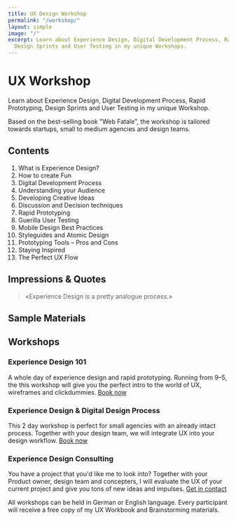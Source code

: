 ```yaml
---
title: UX Design Workshop
permalink: "/workshop/"
layout: simple
image: "/"
excerpt: Learn about Experience Design, Digital Development Process, Rapid Prototyping,
  Design Sprints and User Testing in my unique Workshops.
---
```


# UX Workshop

Learn about Experience Design, Digital Development Process, Rapid Prototyping, Design Sprints and User Testing in my unique Workshop.

Based on the best-selling book "Web Fatale", the workshop is tailored towards startups, small to medium agencies and design teams.

## Contents

1. What is Experience Design?
2. How to create Fun
3. Digital Development Process
4. Understanding your Audience
5. Developing Creative Ideas
6. Discussion and Decision techniques
7. Rapid Prototyping
8. Guerilla User Testing
9. Mobile Design Best Practices
10. Styleguides and Atomic Design
11. Prototyping Tools – Pros and Cons
12. Staying Inspired
13. The Perfect UX Flow

## Impressions & Quotes

> «Experience Design is a pretty analogue process.»

## Sample Materials

## Workshops

### Experience Design 101

A whole day of experience design and rapid prototyping. Running from 9–5, the this workshop will give you the perfect intro to the world of UX, wireframes and clickdummies.
[Book now](#)

### Experience Design & Digital Design Process

This 2 day workshop is perfect for small agencies with an already intact process. Together with your design team, we will integrate UX into your design workflow.
[Book now](#)

### Experience Design Consulting

You have a project that you'd like me to look into? Together with your Product owner, design team and concepters, I will evaluate the UX of your current project and give you tons of new ideas and impulses.
[Get in contact](#)


All workshops can be held in German or English language.
Every participant will receive a free copy of my UX Workbook and Brainstorming materials.